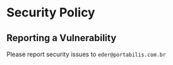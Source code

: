 # Security Policy

## Reporting a Vulnerability

Please report security issues to `eder@portabilis.com.br`

